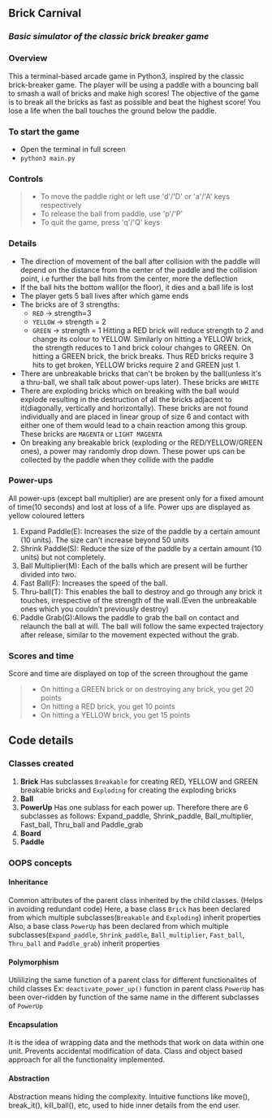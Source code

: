 ## Brick Carnival
### *Basic simulator of the classic brick breaker game*

### Overview
This a terminal-based arcade game in Python3, inspired by the classic brick-breaker game. The player will be using a paddle with a bouncing ball to smash a
wall of bricks and make high scores! The objective of the game is to break all the bricks as fast as possible and beat the highest score! You lose a life when the ball touches the ground below the paddle.

### To start the game
- Open the terminal in full screen
- `python3 main.py`

### Controls
> - To move the paddle right or left use 'd'/'D' or 'a'/'A' keys respectively
> - To release the ball from paddle, use 'p'/'P'
> - To quit the game, press 'q'/'Q' keys

### Details
- The direction of movement of the ball after collision with the paddle will depend on the distance from the center of the paddle and the collision point, i.e further the ball hits from the center, more the deflection 
- If the ball hits the  bottom wall(or the floor), it dies and a ball life is lost
- The player gets 5 ball lives after which game ends
- The bricks are of 3 strengths:
	* `RED` -> strength=3
	* `YELLOW` -> strength = 2
	* `GREEN` -> strength = 1
Hitting a RED brick will reduce strength to 2 and change its colour to YELLOW. Similarly on hitting a YELLOW brick, the strength reduces to 1 and brick colour changes to GREEN. On hitting a GREEN brick, the brick breaks. Thus RED bricks require 3 hits to get broken, YELLOW bricks require 2 and GREEN just 1. 
- There are unbreakable bricks that can't be broken by the ball(unless it's a thru-ball, we shall talk about power-ups later). These bricks are `WHITE`
- There are exploding bricks which on breaking with the ball would explode resulting in the destruction of all the bricks adjacent to it(diagonally, vertically and horizontally). These bricks are not found individually and are placed in linear group of size 6 and contact with either one of them would lead to a chain reaction among this group. These bricks are `MAGENTA` or `LIGHT MAGENTA`
- On breaking any breakable brick (exploding or the RED/YELLOW/GREEN ones), a power may randomly drop down. These power ups can be collected by the paddle when they collide with the paddle

### Power-ups
All power-ups (except ball multiplier) are are present only for a fixed amount of time(10 seconds) and lost at loss of a life. Power ups are displayed as yellow coloured letters
1. Expand Paddle(E): Increases the size of the paddle by a certain amount (10 units). The size can't increase beyond 50 units
2. Shrink Paddle(S): Reduce the size of the paddle by a certain amount (10 units) but not completely.
3. Ball Multiplier(M): Each of the balls which are present will be further divided into two.
4. Fast Ball(F): Increases the speed of the ball.
5. Thru-ball(T): This enables the ball to destroy and go through any brick it touches, irrespective of the strength of the wall.(Even the unbreakable ones which you couldn’t previously destroy)
6. Paddle Grab(G):Allows the paddle to grab the ball on contact and relaunch the ball at will. The ball will follow the same expected trajectory after release, similar to the movement expected without the grab.

### Scores and time
Score and time are displayed on top of the screen throughout the game
> - On hitting a GREEN brick or on destroying any brick, you get 20 points
> - On hitting a RED brick, you get 10 points
> - On hitting a YELLOW brick, you get 15 points

## Code details
### Classes created

1. **Brick**
Has subclasses `Breakable` for creating RED, YELLOW and GREEN breakable bricks and `Exploding` for creating the exploding bricks
2. **Ball**
3. **PowerUp**
Has one sublass for each power up. Therefore there are 6 subclasses as follows: Expand_paddle, Shrink_paddle, Ball_multiplier, Fast_ball, Thru_ball and Paddle_grab
4. **Board**
5. **Paddle**


### OOPS concepts

#### Inheritance
Common attributes of the parent class inherited by the child classes. (Helps in avoiding redundant code)
Here, a base class `Brick` has been declared from which multiple subclasses(`Breakable` and `Exploding`) inherit properties
Also, a base class `PowerUp` has been declared from which multiple subclasses(`Expand_paddle`, `Shrink_paddle`, `Ball_multiplier`, `Fast_ball`, `Thru_ball` and `Paddle_grab`) inherit properties

#### Polymorphism
Utililizing the same function of a parent class for different functionalites of child classes
Ex: `deactivate_power_up()` function in parent class `PowerUp` has been over-ridden by function of the same name in the different subclasses of `PowerUp`

#### Encapsulation
It is the idea of wrapping data and the methods that work on data within one unit. Prevents accidental modification of data. Class and object based approach for all the functionality implemented.

#### Abstraction
Abstraction means hiding the complexity. Intuitive functions like move(), break_it(), kill_ball(), etc, used to hide inner details from the end user.

